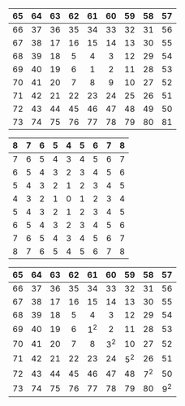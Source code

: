 | 65 | 64 | 63 | 62 | 61 | 60 | 59 | 58 | 57 |
|:--:|:--:|:--:|:--:|:--:|:--:|:--:|:--:|:--:|
| 66 | 37 | 36 | 35 | 34 | 33 | 32 | 31 | 56 |
| 67 | 38 | 17 | 16 | 15 | 14 | 13 | 30 | 55 |
| 68 | 39 | 18 | 5  | 4  | 3  | 12 | 29 | 54 |
| 69 | 40 | 19 | 6  | 1  | 2  | 11 | 28 | 53 |
| 70 | 41 | 20 | 7  | 8  | 9  | 10 | 27 | 52 |
| 71 | 42 | 21 | 22 | 23 | 24 | 25 | 26 | 51 |
| 72 | 43 | 44 | 45 | 46 | 47 | 48 | 49 | 50 |
| 73 | 74 | 75 | 76 | 77 | 78 | 79 | 80 | 81 |

| 8 | 7 | 6 | 5 | 4 | 5 | 6 | 7 | 8 |
|:-:|:-:|:-:|:-:|:-:|:-:|:-:|:-:|:-:|
| 7 | 6 | 5 | 4 | 3 | 4 | 5 | 6 | 7 |
| 6 | 5 | 4 | 3 | 2 | 3 | 4 | 5 | 6 |
| 5 | 4 | 3 | 2 | 1 | 2 | 3 | 4 | 5 |
| 4 | 3 | 2 | 1 | 0 | 1 | 2 | 3 | 4 |
| 5 | 4 | 3 | 2 | 1 | 2 | 3 | 4 | 5 |
| 6 | 5 | 4 | 3 | 2 | 3 | 4 | 5 | 6 |
| 7 | 6 | 5 | 4 | 3 | 4 | 5 | 6 | 7 |
| 8 | 7 | 6 | 5 | 4 | 5 | 6 | 7 | 8 |

| 65 | 64 | 63 | 62 |      61       |      60       |      59       |      58       |      57       |
|:--:|:--:|:--:|:--:|:-------------:|:-------------:|:-------------:|:-------------:|:-------------:|
| 66 | 37 | 36 | 35 |      34       |      33       |      32       |      31       |      56       |
| 67 | 38 | 17 | 16 |      15       |      14       |      13       |      30       |      55       |
| 68 | 39 | 18 | 5  |       4       |       3       |      12       |      29       |      54       |
| 69 | 40 | 19 | 6  | 1<sup>2</sup> |       2       |      11       |      28       |      53       |
| 70 | 41 | 20 | 7  |       8       | 3<sup>2</sup> |      10       |      27       |      52       |
| 71 | 42 | 21 | 22 |      23       |      24       | 5<sup>2</sup> |      26       |      51       |
| 72 | 43 | 44 | 45 |      46       |      47       |      48       | 7<sup>2</sup> |      50       |
| 73 | 74 | 75 | 76 |      77       |      78       |      79       |      80       | 9<sup>2</sup> |